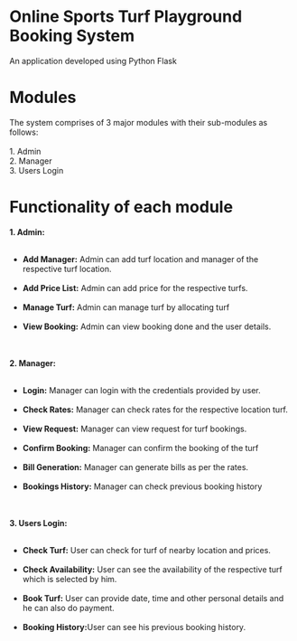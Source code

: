 # Online Sports Turf Playground Booking System
 An application developed using Python Flask
<h1> Modules </h1>
 <p>
The system comprises of 3 major modules with their sub-modules as follows: <br><br>
1. Admin <br>
2. Manager <br>
3. Users Login <br>
</p>
<h1> Functionality of each module </h1>
<p>
<strong>
1. Admin: <br><br>  
<ul>
<li>Add Manager:</strong> Admin can add turf location and manager of the respective turf
location. </li> <br>
<strong><li>Add Price List:</strong> Admin can add price for the respective turfs. </li> <br>
<strong><li>Manage Turf:</strong> Admin can manage turf by allocating turf </li> <br>
<strong><li>View Booking:</strong> Admin can view booking done and the user details.</li> <br>
 </ul>
 <br>
<strong>
2. Manager: <br><br>
<ul>
<li>Login:</strong> Manager can login with the credentials provided by user. </li> <br>
<strong><li>Check Rates:</strong> Manager can check rates for the respective location turf.</li> <br>
<strong><li>View Request:</strong> Manager can view request for turf bookings.</li> <br>
<strong><li>Confirm Booking:</strong> Manager can confirm the booking of the turf</li> <br>
<strong><li>Bill Generation:</strong> Manager can generate bills as per the rates.</li> <br>
<strong><li>Bookings History:</strong> Manager can check previous booking history</li> <br>
</ul>
<br>
<strong>
3. Users Login: <br> <br>
<ul>
<li>Check Turf:</strong> User can check for turf of nearby location and prices.</li> <br>
<strong><li>Check Availability:</strong> User can see the availability of the respective turf which is
selected by him.</li> <br>
<strong><li>Book Turf:</strong> User can provide date, time and other personal details and he can also
do payment.</li> <br>
<strong><li>Booking History:</strong>User can see his previous booking history.</li>
</ul> <br>
</p>